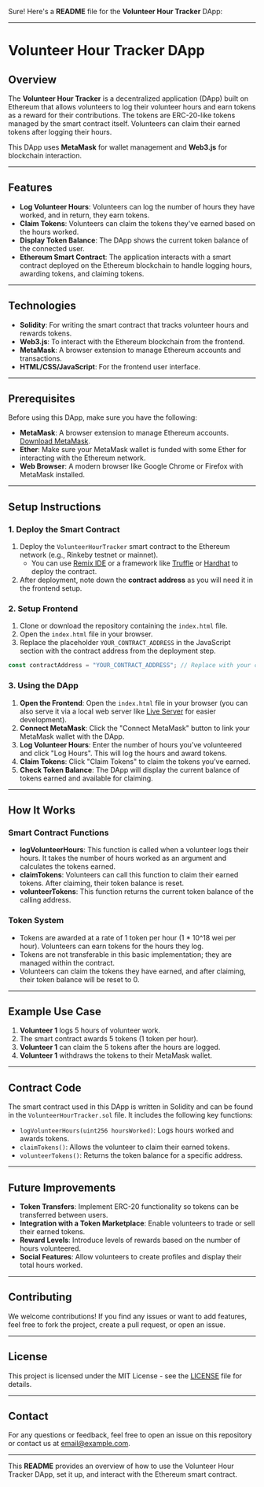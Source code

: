 Sure! Here's a **README** file for the **Volunteer Hour Tracker** DApp:

---

# Volunteer Hour Tracker DApp

## Overview

The **Volunteer Hour Tracker** is a decentralized application (DApp) built on Ethereum that allows volunteers to log their volunteer hours and earn tokens as a reward for their contributions. The tokens are ERC-20-like tokens managed by the smart contract itself. Volunteers can claim their earned tokens after logging their hours.

This DApp uses **MetaMask** for wallet management and **Web3.js** for blockchain interaction.

---

## Features

- **Log Volunteer Hours**: Volunteers can log the number of hours they have worked, and in return, they earn tokens.
- **Claim Tokens**: Volunteers can claim the tokens they've earned based on the hours worked.
- **Display Token Balance**: The DApp shows the current token balance of the connected user.
- **Ethereum Smart Contract**: The application interacts with a smart contract deployed on the Ethereum blockchain to handle logging hours, awarding tokens, and claiming tokens.

---

## Technologies

- **Solidity**: For writing the smart contract that tracks volunteer hours and rewards tokens.
- **Web3.js**: To interact with the Ethereum blockchain from the frontend.
- **MetaMask**: A browser extension to manage Ethereum accounts and transactions.
- **HTML/CSS/JavaScript**: For the frontend user interface.

---

## Prerequisites

Before using this DApp, make sure you have the following:

- **MetaMask**: A browser extension to manage Ethereum accounts. [Download MetaMask](https://metamask.io/).
- **Ether**: Make sure your MetaMask wallet is funded with some Ether for interacting with the Ethereum network.
- **Web Browser**: A modern browser like Google Chrome or Firefox with MetaMask installed.

---

## Setup Instructions

### 1. Deploy the Smart Contract

1. Deploy the `VolunteerHourTracker` smart contract to the Ethereum network (e.g., Rinkeby testnet or mainnet).
   - You can use [Remix IDE](https://remix.ethereum.org/) or a framework like [Truffle](https://www.trufflesuite.com/truffle) or [Hardhat](https://hardhat.org/) to deploy the contract.
2. After deployment, note down the **contract address** as you will need it in the frontend setup.

### 2. Setup Frontend

1. Clone or download the repository containing the `index.html` file.
2. Open the `index.html` file in your browser.
3. Replace the placeholder `YOUR_CONTRACT_ADDRESS` in the JavaScript section with the contract address from the deployment step.

```javascript
const contractAddress = "YOUR_CONTRACT_ADDRESS"; // Replace with your contract's deployed address
```

### 3. Using the DApp

1. **Open the Frontend**: Open the `index.html` file in your browser (you can also serve it via a local web server like [Live Server](https://marketplace.visualstudio.com/items?itemName=ritwickdey.LiveServer) for easier development).
2. **Connect MetaMask**: Click the "Connect MetaMask" button to link your MetaMask wallet with the DApp.
3. **Log Volunteer Hours**: Enter the number of hours you’ve volunteered and click "Log Hours". This will log the hours and award tokens.
4. **Claim Tokens**: Click "Claim Tokens" to claim the tokens you’ve earned.
5. **Check Token Balance**: The DApp will display the current balance of tokens earned and available for claiming.

---

## How It Works

### Smart Contract Functions

- **logVolunteerHours**: This function is called when a volunteer logs their hours. It takes the number of hours worked as an argument and calculates the tokens earned.
- **claimTokens**: Volunteers can call this function to claim their earned tokens. After claiming, their token balance is reset.
- **volunteerTokens**: This function returns the current token balance of the calling address.

### Token System

- Tokens are awarded at a rate of 1 token per hour (1 \* 10^18 wei per hour). Volunteers can earn tokens for the hours they log.
- Tokens are not transferable in this basic implementation; they are managed within the contract.
- Volunteers can claim the tokens they have earned, and after claiming, their token balance will be reset to 0.

---

## Example Use Case

1. **Volunteer 1** logs 5 hours of volunteer work.
2. The smart contract awards 5 tokens (1 token per hour).
3. **Volunteer 1** can claim the 5 tokens after the hours are logged.
4. **Volunteer 1** withdraws the tokens to their MetaMask wallet.

---

## Contract Code

The smart contract used in this DApp is written in Solidity and can be found in the `VolunteerHourTracker.sol` file. It includes the following key functions:

- `logVolunteerHours(uint256 hoursWorked)`: Logs hours worked and awards tokens.
- `claimTokens()`: Allows the volunteer to claim their earned tokens.
- `volunteerTokens()`: Returns the token balance for a specific address.

---

## Future Improvements

- **Token Transfers**: Implement ERC-20 functionality so tokens can be transferred between users.
- **Integration with a Token Marketplace**: Enable volunteers to trade or sell their earned tokens.
- **Reward Levels**: Introduce levels of rewards based on the number of hours volunteered.
- **Social Features**: Allow volunteers to create profiles and display their total hours worked.

---

## Contributing

We welcome contributions! If you find any issues or want to add features, feel free to fork the project, create a pull request, or open an issue.

---

## License

This project is licensed under the MIT License - see the [LICENSE](LICENSE) file for details.

---

## Contact

For any questions or feedback, feel free to open an issue on this repository or contact us at [email@example.com](mailto:email@example.com).

---

This **README** provides an overview of how to use the Volunteer Hour Tracker DApp, set it up, and interact with the Ethereum smart contract.
